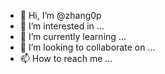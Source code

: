 - 👋 Hi, I’m @zhang0p
- 👀 I’m interested in ...
- 🌱 I’m currently learning ...
- 💞️ I’m looking to collaborate on ...
- 📫 How to reach me ...

<!---
zhang0p/zhang0p is a ✨ special ✨ repository because its `README.md` (this file) appears on your GitHub profile.
You can click the Preview link to take a look at your changes.

